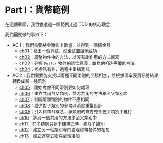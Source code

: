 # Part I：貨幣範例

在這個章節，我們會透過一個範例走過 TDD 的核心觀念

我們需要做的事如下：
- AC 1：我們需要將金額乘上數量，並得到一個總金額
  - [ch01](https://github.com/moneychien19/tdd-javascript/blob/main/src/part1/ch01)：寫出一個測試，然後試圖讓他成功
  - [ch02](https://github.com/moneychien19/tdd-javascript/blob/main/src/part1/ch02)：調整物件中的方法，以沒有副作用的方式撰寫
  - [ch03](https://github.com/moneychien19/tdd-javascript/blob/main/src/part1/ch03)：分析 `Dollar` 物件的隱含意義，並為他打造需要的方法
  - [ch04](https://github.com/moneychien19/tdd-javascript/blob/main/src/part1/ch04)：考慮私有性，過程中重構測試
- AC 2：我們需要能支援以兩種不同幣別的金額相加，並根據匯率表資訊將結果轉換成某一種幣別
  - [ch05](https://github.com/moneychien19/tdd-javascript/blob/main/src/part1/ch05)：開始考慮不同幣別要如何處理
  - [ch06](https://github.com/moneychien19/tdd-javascript/blob/main/src/part1/ch06)：建立共用的父類別，並將共用的方法移至父類別中
  - [ch07](https://github.com/moneychien19/tdd-javascript/blob/main/src/part1/ch07)：判斷兩個類別的物件不應相同
  - [ch08](https://github.com/moneychien19/tdd-javascript/blob/main/src/part1/ch08)：減少對子類別的參考以消除重複設計
  - [ch09](https://github.com/moneychien19/tdd-javascript/blob/main/src/part1/ch09)：引入貨幣的概念，讓類別的宣告完全在父類別中進行
  - [ch10](https://github.com/moneychien19/tdd-javascript/blob/main/src/part1/ch10)：將另一個共用的方法移至父類別中
  - [ch11](https://github.com/moneychien19/tdd-javascript/blob/main/src/part1/ch11)：在子類別只剩下建構式時，移除子類別
  - [ch12](https://github.com/moneychien19/tdd-javascript/blob/main/src/part1/ch12)：建立另一個類別專門處理貨幣物件的相加
  - [ch13](https://github.com/moneychien19/tdd-javascript/blob/main/src/part1/ch13)：建立運算式物件處理相加